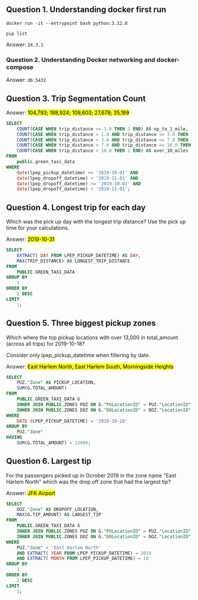 ## Question 1. Understanding docker first run
` docker run -it --entrypoint bash python:3.12.8 `

`pip list`

Answer: ``24.3.1``

### Question 2. Understanding Docker networking and docker-compose

Answer: `db:5432`

## Question 3. Trip Segmentation Count

Answer: <mark>104,793; 198,924; 109,603; 27,678; 35,189</mark> 
```sql
SELECT
    COUNT(CASE WHEN trip_distance <= 1.0 THEN 1 END) AS up_to_1_mile,
    COUNT(CASE WHEN trip_distance > 1.0 AND trip_distance <= 3.0 THEN 1 END) AS between_1_and_3_miles,
    COUNT(CASE WHEN trip_distance > 3.0 AND trip_distance <= 7.0 THEN 1 END) AS between_3_and_7_miles,
    COUNT(CASE WHEN trip_distance > 7.0 AND trip_distance <= 10.0 THEN 1 END) AS between_7_and_10_miles,
    COUNT(CASE WHEN trip_distance > 10.0 THEN 1 END) AS over_10_miles
FROM
    public.green_taxi_data
WHERE
    date(lpep_pickup_datetime) >= '2019-10-01' AND
    date(lpep_dropoff_datetime) < '2019-11-01' AND
    date(lpep_dropoff_datetime) >= '2019-10-01' AND
    date(lpep_dropoff_datetime) < '2019-11-01';
```
## Question 4. Longest trip for each day
Which was the pick up day with the longest trip distance? Use the pick up time for your calculations.

Answer: <mark>2019-10-31</mark>
```sql
SELECT
	EXTRACT( DAY FROM LPEP_PICKUP_DATETIME) AS DAY,
	MAX(TRIP_DISTANCE) AS LONGEST_TRIP_DISTANCE
FROM
	PUBLIC.GREEN_TAXI_DATA
GROUP BY
	1
ORDER BY
	2 DESC
LIMIT
	1;
```
## Question 5. Three biggest pickup zones
Which where the top pickup locations with over 13,000 in total_amount (across all trips) for 2019-10-18?

Consider only lpep_pickup_datetime when filtering by date.

Answer: <mark>East Harlem North, East Harlem South, Morningside Heights</mark>
```sql
SELECT
	PUZ."Zone" AS PICKUP_LOCATION,
	SUM(G.TOTAL_AMOUNT)
FROM
	PUBLIC.GREEN_TAXI_DATA G
	INNER JOIN PUBLIC.ZONES PUZ ON G."PULocationID" = PUZ."LocationID"
	INNER JOIN PUBLIC.ZONES DOZ ON G."DOLocationID" = DOZ."LocationID"
WHERE
	DATE (LPEP_PICKUP_DATETIME) = '2019-10-18'
GROUP BY
	PUZ."Zone"
HAVING
	SUM(G.TOTAL_AMOUNT) > 13000;
```
## Question 6. Largest tip
For the passengers picked up in Ocrober 2019 in the zone name "East Harlem North" which was the drop off zone that had the largest tip?

Answer: <mark>JFK Airport</mark>

```sql
SELECT
	DOZ."Zone" AS DROPOFF_LOCATION,
	MAX(G.TIP_AMOUNT) AS LARGEST_TIP
FROM
	PUBLIC.GREEN_TAXI_DATA G
	INNER JOIN PUBLIC.ZONES PUZ ON G."PULocationID" = PUZ."LocationID"
	INNER JOIN PUBLIC.ZONES DOZ ON G."DOLocationID" = DOZ."LocationID"
WHERE
	PUZ."Zone" = 'East Harlem North'
	AND EXTRACT( YEAR FROM LPEP_PICKUP_DATETIME) = 2019
	AND EXTRACT( MONTH FROM LPEP_PICKUP_DATETIME) = 10
GROUP BY
	1
ORDER BY
	2 DESC
LIMIT
	1;
```
